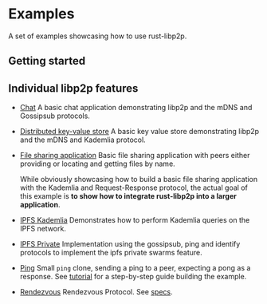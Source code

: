 # Examples

A set of examples showcasing how to use rust-libp2p.

## Getting started


## Individual libp2p features

- [Chat](./chat) A basic chat application demonstrating libp2p and the mDNS and Gossipsub protocols.
- [Distributed key-value store](./distributed-key-value-store) A basic key value store demonstrating libp2p and the mDNS and Kademlia protocol.

- [File sharing application](./file-sharing) Basic file sharing application with peers either providing or locating and getting files by name.

  While obviously showcasing how to build a basic file sharing application with the Kademlia and
  Request-Response protocol, the actual goal of this example is **to show how to integrate
  rust-libp2p into a larger application**.

- [IPFS Kademlia](./ipfs-kad) Demonstrates how to perform Kademlia queries on the IPFS network.

- [IPFS Private](./ipfs-private) Implementation using the gossipsub, ping and identify protocols to implement the ipfs private swarms feature.

- [Ping](./ping) Small `ping` clone, sending a ping to a peer, expecting a pong as a response. See [tutorial](../src/tutorials/ping.rs) for a step-by-step guide building the example.

- [Rendezvous](./rendezvous) Rendezvous Protocol. See [specs](https://github.com/libp2p/specs/blob/master/rendezvous/README.md).
